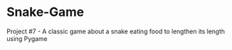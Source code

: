 # Snake-Game
Project #7 - A classic game about a snake eating food to lengthen its length using Pygame
